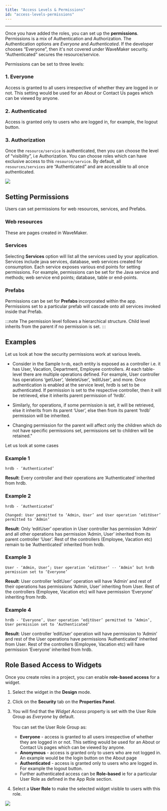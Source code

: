 ```yaml
---
title: "Access Levels & Permissions"
id: "access-levels-permissions"
---
```

---

Once you have added the roles, you can set up the **permissions**. Permissions is a mix of Authentication and Authorization. The Authentication options are _Everyone_ and _Authenticated_. If the developer chooses “Everyone”, then it's not covered under WaveMaker security. “Authenticated” secures the resource/service.

Permissions can be set to three levels:

### 1. Everyone
Access is granted to all users irrespective of whether they are logged in or not. This setting would be used for an About or Contact Us pages which can be viewed by anyone.
### 2. Authenticated
Access is granted only to users who are logged in, for example, the logout button.
### 3. Authorization 
Once the `resource/service` is authenticated, then you can choose the level of “visibility”, i.e Authorization. You can choose roles which can have exclusive access to this `resource/service`. By default, all `resources/services` are “Authenticated” and are accessible to all once authenticated. 

[![](/learn/assets/sec_perm_web.png)](/learn/assets/sec_perm_web.png)  

## Setting Permissions

Users can set permissions for web resources, services, and Prefabs.

### Web resources
These are pages created in WaveMaker.

### Services
Selecting **Services** option will list all the services used by your application. Services include java services, database, web services created for consumption. Each service exposes various end points for setting permissions. For example, permissions can be set for the Java service and methods; web service end points; database, table or end-points.

### Prefabs 
Permissions can be set for **Prefabs** incorporated within the app. Permissions set to a particular prefab will cascade onto all services invoked inside that Prefab.

:::note
The permission level follows a hierarchical structure. Child level inherits from the parent if no permission is set. 
:::

## Examples
Let us look at how the security permissions work at various levels. 

- Consider in the Sample `hrdb`, each entity is exposed as a controller i.e. it has User, Vacation, Department, Employee controllers. At each table-level there are multiple operations defined. For example, User controller has operations ‘getUser’, ‘deleteUser’, ‘editUser’, and more. Once authentication is enabled at the service level, hrdb is set to be authenticated. If permission is set to the respective controller, then it will be retrieved, else it inherits parent permission of ‘hrdb’. 

- Similarly, for operations, if some permission is set, it will be retrieved, else it inherits from its parent ‘User’, else then from its parent ‘hrdb’ permission will be inherited. 

- Changing permission for the parent will affect only the children which do not have specific permissions set, permissions set to children will be retained."

Let us look at some cases

### Example 1
```
hrdb - ‘Authenticated’
```
**Result**: Every controller and their operations are ‘Authenticated’ inherited from hrdb.

### Example 2
```
hrdb - ‘Authenticated’  
```
```
Changed: User permitted to ‘Admin, User’ and User operation ‘editUser’ permitted to ‘Admin’ 
```
**Result**: Only ‘editUser’ operation in User controller has permission ‘Admin’ and all other operations has permission ‘Admin, User’ inherited from its parent controller ‘User’. Rest of the controllers (Employee, Vacation etc) remain to be ‘Authenticated’ inherited from hrdb.

### Example 3
```
User - ‘Admin, User’; User operation ‘editUser’ -- ‘Admin’ but hrdb permission set to ‘Everyone’ 
```
**Result**: User controller ’editUser’ operation will have ‘Admin’ and rest of their operations has permissions ‘Admin, User’ inheriting from User. Rest of the controllers (Employee, Vacation etc) will have permission ‘Everyone’ inheriting from hrdb.

### Example 4
```
hrdb - ‘Everyone’, User operation ‘editUser’ permitted to ‘Admin’, User permission set to ‘Authenticated’ 
```
**Result**: User controller ’editUser’ operation will have permission to ‘Admin’ and rest of the User operations have permissions ‘Authenticated’ inherited from User. Rest of the controllers (Employee, Vacation etc) will have permission ‘Everyone’ inherited from hrdb.

## Role Based Access to Widgets

Once you create roles in a project, you can enable **role-based access** for a widget.

1. Select the widget in the **Design** mode.
2. Click on the **Security** tab on the **Properties Panel**.
3. You will find that the _Widget Access_ property is set with the User Role Group as _Everyone_ by default.  <br><br>
You can set the User Role Group as: <br>
    - **Everyone** - access is granted to all users irrespective of whether they are logged in or not. This setting would be used for an About or Contact Us pages which can be viewed by anyone.
    - **Anonymous** - access is granted only to users who are not logged in. An example would be the login button on the About page
    - **Authenticated** - access is granted only to users who are logged in. For example the logout button.
    - Further authenticated access can be **Role-based** ie for a particular User Role as defined in the App Role section.

4. Select a **User Role** to make the selected widget visible to users with this role.  

[![](/learn/assets/sec_widgets.png)](/learn/assets/sec_widgets.png)

